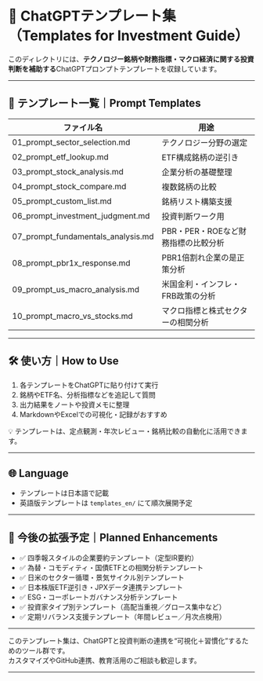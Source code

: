 # 📑 ChatGPTテンプレート集（Templates for Investment Guide）

このディレクトリには、**テクノロジー銘柄や財務指標・マクロ経済に関する投資判断を補助する**ChatGPTプロンプトテンプレートを収録しています。

---

## 🔖 テンプレート一覧｜Prompt Templates

| ファイル名 | 用途 |
|------------|------|
| 01_prompt_sector_selection.md | テクノロジー分野の選定 |
| 02_prompt_etf_lookup.md | ETF構成銘柄の逆引き |
| 03_prompt_stock_analysis.md | 企業分析の基礎整理 |
| 04_prompt_stock_compare.md | 複数銘柄の比較 |
| 05_prompt_custom_list.md | 銘柄リスト構築支援 |
| 06_prompt_investment_judgment.md | 投資判断ワーク用 |
| 07_prompt_fundamentals_analysis.md | PBR・PER・ROEなど財務指標の比較分析 |
| 08_prompt_pbr1x_response.md | PBR1倍割れ企業の是正策分析 |
| 09_prompt_us_macro_analysis.md | 米国金利・インフレ・FRB政策の分析 |
| 10_prompt_macro_vs_stocks.md | マクロ指標と株式セクターの相関分析 |

---

## 🛠 使い方｜How to Use

1. 各テンプレートをChatGPTに貼り付けて実行
2. 銘柄やETF名、分析指標などを追記して質問
3. 出力結果をノートや投資メモに整理
4. MarkdownやExcelでの可視化・記録がおすすめ

💡 テンプレートは、定点観測・年次レビュー・銘柄比較の自動化に活用できます。

---

## 🌐 Language

- テンプレートは日本語で記載
- 英語版テンプレートは `templates_en/` にて順次展開予定

---

## 🚀 今後の拡張予定｜Planned Enhancements

- ✅ 四季報スタイルの企業要約テンプレート（定型IR要約）
- ✅ 為替・コモディティ・国債ETFとの相関分析テンプレート
- ✅ 日米のセクター循環・景気サイクル別テンプレート
- ✅ 日本株版ETF逆引き・JPXデータ連携テンプレート
- ✅ ESG・コーポレートガバナンス分析テンプレート
- ✅ 投資家タイプ別テンプレート（高配当重視／グロース集中など）
- ✅ 定期リバランス支援テンプレート（年間レビュー／月次点検用）

---

このテンプレート集は、ChatGPTと投資判断の連携を“可視化＋習慣化”するためのツール群です。  
カスタマイズやGitHub連携、教育活用のご相談も歓迎します。

---
